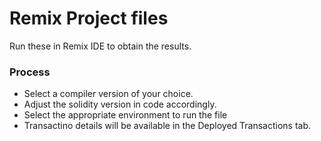 # Remix Project files
Run these in Remix IDE to obtain the results.

### Process
- Select a compiler version of your choice.
- Adjust the solidity version in code accordingly.
- Select the appropriate environment to run the file
- Transactino details will be available in the Deployed Transactions tab.
